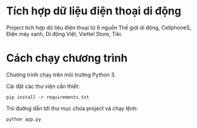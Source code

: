 # Tích hợp dữ liệu điện thoại di động

Project tích hợp dữ liệu điện thoại từ 6 nguồn Thế giới di động, CellphoneS, Điện máy xanh, Di động Việt, Viettel Store, Tiki.

# Cách chạy chương trình

Chương trình chạy trên môi trường Python 3.

Cài đặt các thư viện cần thiết:

```
pip install -r requirements.txt
```

Trỏ đường dẫn tới thư mục chứa project và chạy lệnh:

```
python app.py
```